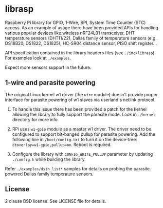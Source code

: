 librasp
=======

Raspberry Pi library for GPIO, 1-Wire, SPI, System Time Counter (STC) access. As
an example of usage there have been provided APIs for handling various popular
devices like wireless nRF24L01 transceiver, DHT temperature sensors (DHT11/22),
Dallas family of temperature sensors (e.g. DS18B20, DS1822, DS1825), HC-SR04
distance sensor, PISO shift register...

API specification contained in the library headers files (see `./inc/librasp`).
For examples look at `./examples`.

Expect more sensors support in the future.

1-wire and parasite powering
----------------------------

The original Linux kernel w1 driver (the `wire` module) doesn't provide proper
interface for parasite powering of w1 slaves via userland's netlink protocol.

1. To handle this issue there has been provided a patch for the kernel allowing
   the library to fully support the parasite mode. Look in `./kernel` directory
   for more info.

2. RPi uses `w1-gpio` module as a master w1 driver. The driver need to be
   configured to support bit-banged pullup for parasite powering. Add the
   following line in `/boot/config.txt` to turn it on the device-tree:
   `dtoverlay=w1-gpio,pullup=on`. Reboot is required.

3. Configure the library with `CONFIG_WRITE_PULLUP` parameter by updating
   `./config.h` while building the library.

Refer `./examples/dsth_list*` samples for details on probing the parasite powered
Dallas family temperature sensors.

License
-------

2 clause BSD license. See LICENSE file for details.
